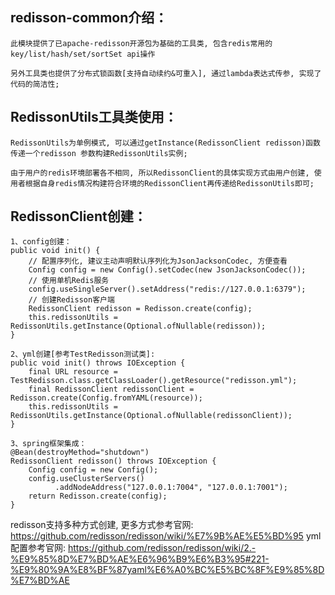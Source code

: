 ## redisson-common介绍：
    
    此模块提供了已apache-redisson开源包为基础的工具类, 包含redis常用的 key/list/hash/set/sortSet api操作
    
    另外工具类也提供了分布式锁函数[支持自动续约&可重入], 通过lambda表达式传参, 实现了代码的简洁性;

## RedissonUtils工具类使用：

    RedissonUtils为单例模式, 可以通过getInstance(RedissonClient redisson)函数传递一个redisson 参数构建RedissonUtils实例;
    
    由于用户的redis环境部署各不相同, 所以RedissonClient的具体实现方式由用户创建, 使用者根据自身redis情况构建符合环境的RedissonClient再传递给RedissonUtils即可;
    
## RedissonClient创建：

    1、config创建：
    public void init() {
        // 配置序列化, 建议主动声明默认序列化为JsonJacksonCodec, 方便查看
        Config config = new Config().setCodec(new JsonJacksonCodec());
        // 使用单机Redis服务
        config.useSingleServer().setAddress("redis://127.0.0.1:6379");
        // 创建Redisson客户端
        RedissonClient redisson = Redisson.create(config);
        this.redissonUtils = RedissonUtils.getInstance(Optional.ofNullable(redisson));
    }
    
    2、yml创建[参考TestRedisson测试类]: 
    public void init() throws IOException {
        final URL resource = TestRedisson.class.getClassLoader().getResource("redisson.yml");
        final RedissonClient redissonClient = Redisson.create(Config.fromYAML(resource));
        this.redissonUtils = RedissonUtils.getInstance(Optional.ofNullable(redissonClient));
    }
    
    3、spring框架集成：
    @Bean(destroyMethod="shutdown")
    RedissonClient redisson() throws IOException {
        Config config = new Config();
        config.useClusterServers()
              .addNodeAddress("127.0.0.1:7004", "127.0.0.1:7001");
        return Redisson.create(config);
    }


redisson支持多种方式创建, 更多方式参考官网: https://github.com/redisson/redisson/wiki/%E7%9B%AE%E5%BD%95
yml配置参考官网: https://github.com/redisson/redisson/wiki/2.-%E9%85%8D%E7%BD%AE%E6%96%B9%E6%B3%95#221-%E9%80%9A%E8%BF%87yaml%E6%A0%BC%E5%BC%8F%E9%85%8D%E7%BD%AE

